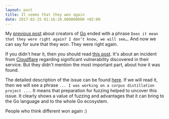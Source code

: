 ```yaml
---
layout: post
title: It seems that they won again
date: 2017-02-25 01:16:28.000000000 +02:00
---
```


My [previous post](/post/think-different) about creators of [Go](https://golang.org) ended with a phrase
`Does it mean that they were right again? I don’t know, we will see…`. And now we can say for sure that they won. They were right again.    

If you didn't hear it, then you should read [this post](https://blog.cloudflare.com/incident-report-on-memory-leak-caused-by-cloudflare-parser-bug/). It's about an incident from [Cloudflare](https://www.cloudflare.com/) regarding significant vulnerability discovered in their service. But they didn't mention the most important part, about how it was found.    
                                                                                                                                                                                                                                                                                              
The detailed description of the issue can be found [here](https://bugs.chromium.org/p/project-zero/issues/detail?id=1139). If we will read it, then we will see a phrase `... I was working on a corpus distillation project ...`. It means that preparation for fuzzing helped to uncover this issue. It clearly shows a value of fuzzing and advantages that it can bring to the Go language and to the whole Go ecosystem.

People who think different won again :)